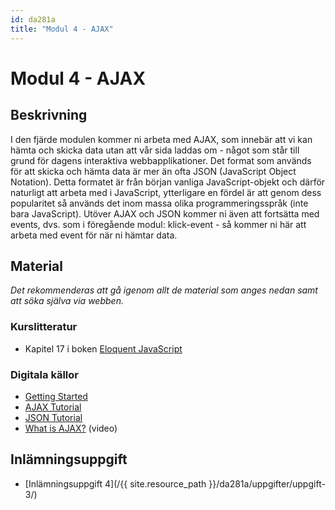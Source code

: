 ```yaml
---
id: da281a
title: "Modul 4 - AJAX"
---
```


# Modul 4 - AJAX

## Beskrivning

I den fjärde modulen kommer ni arbeta med AJAX, som innebär att vi kan hämta och skicka data utan att vår sida laddas om - något som står till grund för dagens interaktiva webbapplikationer. Det format som används för att skicka och hämta data är mer än ofta JSON (JavaScript Object Notation). Detta formatet är från början vanliga JavaScript-objekt och därför naturligt att arbeta med i JavaScript, ytterligare en fördel är att genom dess popularitet så används det inom massa olika programmeringsspråk (inte bara JavaScript). Utöver AJAX och JSON kommer ni även att fortsätta med events, dvs. som i föregående modul: klick-event - så kommer ni här att arbeta med event för när ni hämtar data.

## Material

_Det rekommenderas att gå igenom allt de material som anges nedan samt att söka själva via webben._

### Kurslitteratur

* Kapitel 17 i boken [Eloquent JavaScript](http://eloquentjavascript.net/)

### Digitala källor

* [Getting Started](https://developer.mozilla.org/en-US/docs/AJAX/Getting_Started)
* [AJAX Tutorial](http://www.w3schools.com/ajax/)
* [JSON Tutorial](http://beginnersbook.com/2015/04/json-tutorial/)
* [What is AJAX?](https://www.youtube.com/watch?v=RDo3hBL1rfA) (video)

## Inlämningsuppgift

* [Inlämningsuppgift 4](/{{ site.resource_path }}/da281a/uppgifter/uppgift-3/)
